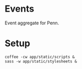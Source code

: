 
# Events

Event aggregate for Penn.

# Setup

```
coffee -cw app/static/scripts &
sass -w app/static/stylesheets &
```
